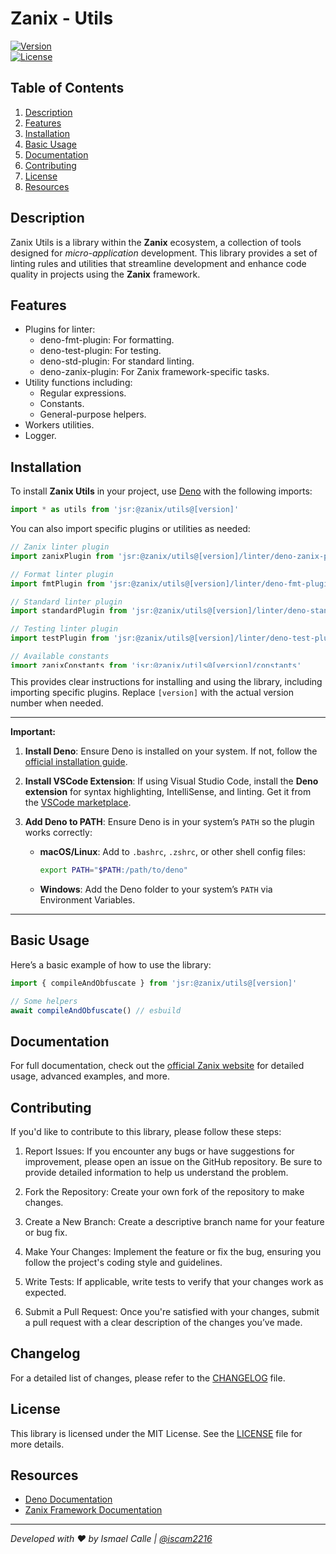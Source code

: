 # Zanix - Utils

[![Version](https://img.shields.io/badge/version-v1.0.0-blue.svg)](https://github.com/yourusername/zanix-[library_name]/releases)\
[![License](https://img.shields.io/badge/license-MIT-green.svg)](https://opensource.org/licenses/MIT)

## Table of Contents

1. [Description](#description)
2. [Features](#features)
3. [Installation](#installation)
4. [Basic Usage](#basic-usage)
5. [Documentation](#documentation)
6. [Contributing](#contributing)
7. [License](#license)
8. [Resources](#resources)

## Description

Zanix Utils is a library within the **Zanix** ecosystem, a collection of tools designed for _micro-application_ development. This library provides a set of linting rules and utilities that streamline development and enhance code quality in projects using the **Zanix** framework.

## Features

- Plugins for linter:
  - deno-fmt-plugin: For formatting.
  - deno-test-plugin: For testing.
  - deno-std-plugin: For standard linting.
  - deno-zanix-plugin: For Zanix framework-specific tasks.
- Utility functions including:
  - Regular expressions.
  - Constants.
  - General-purpose helpers.
- Workers utilities.
- Logger.

## Installation

To install **Zanix Utils** in your project, use [Deno](https://deno.com/) with the following imports:

```ts
import * as utils from 'jsr:@zanix/utils@[version]'
```

You can also import specific plugins or utilities as needed:

<style>
  pre code {
    max-height: 200px;
    overflow-y: auto;
    display: block;
  }
</style>

```ts
// Zanix linter plugin
import zanixPlugin from 'jsr:@zanix/utils@[version]/linter/deno-zanix-plugin'

// Format linter plugin
import fmtPlugin from 'jsr:@zanix/utils@[version]/linter/deno-fmt-plugin'

// Standard linter plugin
import standardPlugin from 'jsr:@zanix/utils@[version]/linter/deno-standard-plugin'

// Testing linter plugin
import testPlugin from 'jsr:@zanix/utils@[version]/linter/deno-test-plugin'

// Available constants
import zanixConstants from 'jsr:@zanix/utils@[version]/constants'

// Regular expressions
import zanixRegex from 'jsr:@zanix/utils@[version]/regex'

// Logger
import zanixLogger, { Logger } from 'jsr:@zanix/utils@[version]/logger'

// Helpers
import * as zanixHelpers from 'jsr:@zanix/utils@[version]/helpers'

// Testing utilities
import * as zanixTesting from 'jsr:@zanix/utils@[version]/testing'

// Workers
import * as zanixWorkers from 'jsr:@zanix/utils@[version]/workers'

// Errors
import * as zanixErrors from 'jsr:@zanix/utils@[version]/errors'

// Typing
import * as zanixTypes from 'jsr:@zanix/utils@[version]/types'
```

This provides clear instructions for installing and using the library, including importing specific plugins. Replace `[version]` with the actual version number when needed.

---

**Important:**

1. **Install Deno**: Ensure Deno is installed on your system. If not, follow the [official installation guide](https://docs.deno.com/runtime/getting_started/installation).

2. **Install VSCode Extension**: If using Visual Studio Code, install the **Deno extension** for syntax highlighting, IntelliSense, and linting. Get it from the [VSCode marketplace](https://marketplace.visualstudio.com/items?itemName=denoland.vscode-deno).

3. **Add Deno to PATH**: Ensure Deno is in your system’s `PATH` so the plugin works correctly:
   - **macOS/Linux**: Add to `.bashrc`, `.zshrc`, or other shell config files:
     ```bash
     export PATH="$PATH:/path/to/deno"
     ```
   - **Windows**: Add the Deno folder to your system’s `PATH` via Environment Variables.

---

## Basic Usage

Here’s a basic example of how to use the library:

```typescript
import { compileAndObfuscate } from 'jsr:@zanix/utils@[version]'

// Some helpers
await compileAndObfuscate() // esbuild
```

## Documentation

For full documentation, check out the [official Zanix website](https://github.com/zanix-io) for detailed usage, advanced examples, and more.

## Contributing

If you'd like to contribute to this library, please follow these steps:

1. Report Issues: If you encounter any bugs or have suggestions for improvement, please open an issue on the GitHub repository. Be sure to provide detailed information to help us understand the problem.

2. Fork the Repository: Create your own fork of the repository to make changes.

3. Create a New Branch: Create a descriptive branch name for your feature or bug fix.

4. Make Your Changes: Implement the feature or fix the bug, ensuring you follow the project's coding style and guidelines.

5. Write Tests: If applicable, write tests to verify that your changes work as expected.

6. Submit a Pull Request: Once you're satisfied with your changes, submit a pull request with a clear description of the changes you’ve made.

## Changelog

For a detailed list of changes, please refer to the [CHANGELOG](./docs/CHANGELOG.md) file.

## License

This library is licensed under the MIT License. See the [LICENSE](./docs/LICENSE) file for more details.

## Resources

- [Deno Documentation](https://docs.deno.com/)
- [Zanix Framework Documentation](https://github.com/zanix-io)

---

_Developed with ❤️ by Ismael Calle | [@iscam2216](https://github.com/iscam2216)_
